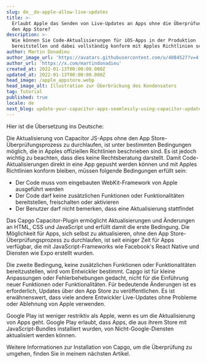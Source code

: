 ```yaml
---
slug: de__do-apple-allow-live-updates
title: >-
  Erlaubt Apple das Senden von Live-Updates an Apps ohne die Überprüfung durch
  den App Store?
description: >-
  Wie können Sie Code-Aktualisierungen für iOS-Apps in der Produktion
  bereitstellen und dabei vollständig konform mit Apples Richtlinien sein?
author: Martin Donadieu
author_image_url: 'https://avatars.githubusercontent.com/u/4084527?v=4'
author_url: 'https://x.com/martindonadieu'
created_at: 2022-01-13T00:00:00.000Z
updated_at: 2022-01-13T00:00:00.000Z
head_image: /apple_appstore.webp
head_image_alt: Illustration zur Überbrückung des Kondensators
tag: Tutorial
published: true
locale: de
next_blog: update-your-capacitor-apps-seamlessly-using-capacitor-updater
---
```


Hier ist die Übersetzung ins Deutsche:

Die Aktualisierung von Capacitor JS-Apps ohne den App Store-Überprüfungsprozess zu durchlaufen, ist unter bestimmten Bedingungen möglich, die in Apples offiziellen Richtlinien beschrieben sind. Es ist jedoch wichtig zu beachten, dass dies keine Rechtsberatung darstellt. Damit Code-Aktualisierungen direkt in eine App gepusht werden können und mit Apples Richtlinien konform bleiben, müssen folgende Bedingungen erfüllt sein:

- Der Code muss vom eingebauten WebKit-Framework von Apple ausgeführt werden
- Der Code darf keine zusätzlichen Funktionen oder Funktionalitäten bereitstellen, freischalten oder aktivieren
- Der Benutzer darf nicht bemerken, dass eine Aktualisierung stattfindet

Das Capgo Capacitor-Plugin ermöglicht Aktualisierungen und Änderungen an HTML, CSS und JavaScript und erfüllt damit die erste Bedingung.
Die Möglichkeit für Apps, sich selbst zu aktualisieren, ohne den App Store-Überprüfungsprozess zu durchlaufen, ist seit einiger Zeit für Apps verfügbar, die mit JavaScript-Frameworks wie Facebook's React Native und Diensten wie Expo erstellt wurden.

Die zweite Bedingung, keine zusätzlichen Funktionen oder Funktionalitäten bereitzustellen, wird vom Entwickler bestimmt. Capgo ist für kleine Anpassungen oder Fehlerbehebungen gedacht, nicht für die Einführung neuer Funktionen oder Funktionalitäten. Für bedeutende Änderungen ist es erforderlich, Updates über den App Store zu veröffentlichen. Es ist erwähnenswert, dass viele andere Entwickler Live-Updates ohne Probleme oder Ablehnung von Apple verwenden.

Google Play ist weniger restriktiv als Apple, wenn es um die Aktualisierung von Apps geht. Google Play erlaubt, dass Apps, die aus ihrem Store mit JavaScript-Bundles installiert wurden, von Nicht-Google-Diensten aktualisiert werden können.

Weitere Informationen zur Installation von Capgo, um die Überprüfung zu umgehen, finden Sie in meinem nächsten Artikel.